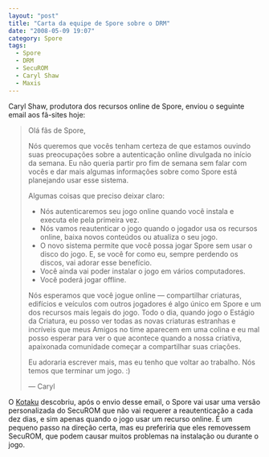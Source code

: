 ```yaml
---
layout: "post"
title: "Carta da equipe de Spore sobre o DRM"
date: "2008-05-09 19:07"
category: Spore
tags:
  - Spore
  - DRM
  - SecuROM
  - Caryl Shaw
  - Maxis
---
```


Caryl Shaw, produtora dos recursos online de Spore, enviou o seguinte email aos fã-sites hoje:

> Olá fãs de Spore,
>
> Nós queremos que vocês tenham certeza de que estamos ouvindo suas preocupações sobre a autenticação online divulgada no início da semana. Eu não queria partir pro fim de semana sem falar com vocês e dar mais algumas informações sobre como Spore está planejando usar esse sistema.
>
> Algumas coisas que preciso deixar claro:
>
> - Nós autenticaremos seu jogo online quando você instala e executa ele pela primeira vez.
> - Nós vamos reautenticar o jogo quando o jogador usa os recursos online, baixa novos conteúdos ou atualiza o seu jogo.
> - O novo sistema permite que você possa jogar Spore sem usar o disco do jogo. E, se você for como eu, sempre perdendo os discos, vai adorar esse benefício.
> - Você ainda vai poder instalar o jogo em vários computadores.
> - Você poderá jogar offline.
>
> Nós esperamos que você jogue online — compartilhar criaturas, edifícios e veículos com outros jogadores é algo único em Spore e um dos recursos mais legais do jogo. Todo o dia, quando jogo o Estágio da Criatura, eu posso ver todas as novas criaturas estranhas e incríveis que meus Amigos no time aparecem em uma colina e eu mal posso esperar para ver o que acontece quando a nossa criativa, apaixonada comunidade começar a compartilhar suas criações.
>
> Eu adoraria escrever mais, mas eu tenho que voltar ao trabalho. Nós temos que terminar um jogo. :)
>
> — Caryl

O [Kotaku](http://kotaku.com/5008454/spore-removes-10+day-reauthentication) descobriu, após o envio desse email, o Spore vai usar uma versão personalizada do SecuROM que não vai requerer a reautenticação a cada dez dias, e sim apenas quando o jogo usar um recurso online. É um pequeno passo na direção certa, mas eu preferiria que eles removessem SecuROM, que podem causar muitos problemas na instalação ou durante o jogo.
